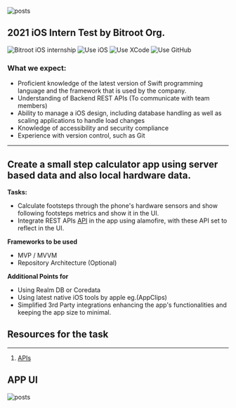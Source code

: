 ![posts](https://avatars.githubusercontent.com/u/63720760?s=100&v=4)
## 2021 iOS Intern Test by Bitroot Org.

![Bitroot iOS internship](https://img.shields.io/badge/iOS-Internship-blue?style=flat-square&link=https://bitroot.org)
![Use iOS](https://img.shields.io/badge/iOS-181717?style=flat-square&logo=apple)
![Use XCode](https://img.shields.io/badge/xcode-black?style=flat-square&logo=xcode)
![Use GitHub](https://img.shields.io/badge/GitHub-181717?style=flat-square&logo=github)

### What we expect:
- Proficient knowledge of the latest version of Swift programming language and the framework that is used by the company.
- Understanding of Backend REST APIs (To communicate with team members) 
- Ability to manage a iOS design, including database handling as well as scaling applications to handle load changes
- Knowledge of accessibility and security compliance 
- Experience with version control, such as Git

---

## Create a small step calculator app using server based data and also local hardware data.

**Tasks:**

- Calculate footsteps through the phone's hardware sensors and show following footsteps metrics and show it in the UI.
- Integrate REST APIs [API](https://api.jsonbin.io/b/60816ce39a9aa933335504a8) in the app using alamofire, with these API set to reflect in the UI.

**Frameworks to be used**
- MVP / MVVM
- Repository Architecture (Optional)

**Additional Points for**
- Using Realm DB or Coredata
- Using latest native iOS tools by apple eg.(AppClips)
- Simplified 3rd Party integrations enhancing the app's functionalities and keeping the app size to minimal.

## Resources for the task
---
1. [APIs](https://api.jsonbin.io/b/60816ce39a9aa933335504a8)

## APP UI
![posts](https://raw.githubusercontent.com/bitroot-org/android-internship/main/android-task.png)
